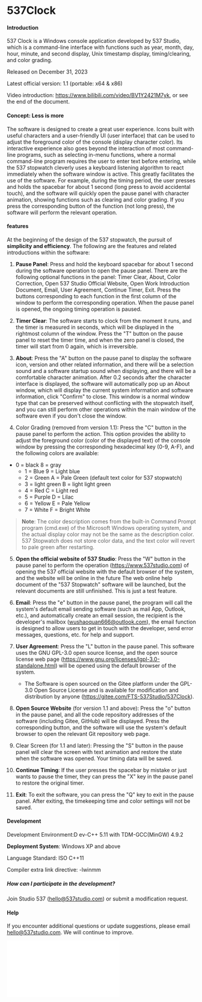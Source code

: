 # 537Clock

#### Introduction

537 Clock is a Windows console application developed by 537 Studio, which is a command-line interface with functions such as year, month, day, hour, minute, and second display, Unix timestamp display, timing/clearing, and color grading.

Released on December 31, 2023

Latest official version: 1.1 (portable: x64 & x86)

Video introduction: https://www.bilibili.com/video/BV1Y2421M7yk, or see the end of the document.

#### Concept: Less is more

The software is designed to create a great user experience. Icons built with useful characters and a user-friendly UI (user interface) that can be used to adjust the foreground color of the console (display character color). Its interactive experience also goes beyond the interaction of most command-line programs, such as selecting in-menu functions, where a normal command-line program requires the user to enter text before entering, while the 537 stopwatch cleverly uses a keyboard listening algorithm to react immediately when the software window is active. This greatly facilitates the use of the software. For example, during the timing period, the user presses and holds the spacebar for about 1 second (long press to avoid accidental touch), and the software will quickly open the pause panel with character animation, showing functions such as clearing and color grading. If you press the corresponding button of the function (not long press), the software will perform the relevant operation.

#### features

At the beginning of the design of the 537 stopwatch, the pursuit of **simplicity and efficiency**. The following are the features and related introductions within the software:

1. **Pause Panel**: Press and hold the keyboard spacebar for about 1 second during the software operation to open the pause panel. There are the following optional functions in the panel: Timer Clear, About, Color Correction, Open 537 Studio Official Website, Open Work Introduction Document, Email, User Agreement, Continue Timer, Exit. Press the buttons corresponding to each function in the first column of the window to perform the corresponding operation. When the pause panel is opened, the ongoing timing operation is paused.

2. **Timer Clear**: The software starts to clock from the moment it runs, and the timer is measured in seconds, which will be displayed in the rightmost column of the window. Press the "T" button on the pause panel to reset the timer time, and when the zero panel is closed, the timer will start from 0 again, which is irreversible.

3. **About**: Press the "A" button on the pause panel to display the software icon, version and other related information, and there will be a selection sound and a software startup sound when displaying, and there will be a comfortable character animation. After 0.2 seconds after the character interface is displayed, the software will automatically pop up an About window, which will display the current system information and software information, click "Confirm" to close. This window is a normal window type that can be preserved without conflicting with the stopwatch itself, and you can still perform other operations within the main window of the software even if you don't close the window.

4. Color Grading (removed from version 1.1): Press the "C" button in the pause panel to perform the action. This option provides the ability to adjust the foreground color (color of the displayed text) of the console window by pressing the corresponding hexadecimal key (0-9, A-F), and the following colors are available:

- 0 = black 8 = gray
    - 1 = Blue 9 = Light blue
    - 2 = Green A = Pale Green (default text color for 537 stopwatch)
    - 3 = light green B = light light green
    - 4 = Red C = Light red
    - 5 = Purple D = Lilac
    - 6 = Yellow E = Pale Yellow
    - 7 = White F = Bright White

> **Note**: The color description comes from the built-in Command Prompt program (cmd.exe) of the Microsoft Windows operating system, and the actual display color may not be the same as the description color.
> 537 Stopwatch does not store color data, and the text color will revert to pale green after restarting.

5. **Open the official website of 537 Studio**: Press the "W" button in the pause panel to perform the operation (https://www.537studio.com) of opening the 537 official website with the default browser of the system, and the website will be online in the future The web online help document of the "537 Stopwatch" software will be launched, but the relevant documents are still unfinished. This is just a test feature.

6. **Email**: Press the "e" button in the pause panel, the program will call the system's default email sending software (such as mail App, Outlook, etc.), and automatically create an email session, the recipient is the developer's mailbox (wushaoquan666@outlook.com), the email function is designed to allow users to get in touch with the developer, send error messages, questions, etc. for help and support.

7. **User Agreement**: Press the "L" button in the pause panel. This software uses the GNU GPL-3.0 open source license, and the open source license web page (https://www.gnu.org/licenses/lgpl-3.0-standalone.html) will be opened using the default browser of the system.
    - The Software is open sourced on the Gitee platform under the GPL-3.0 Open Source License and is available for modification and distribution by anyone (https://gitee.com/FTS-537Studio/537Clock).

8. **Open Source Website** (for version 1.1 and above): Press the "o" button in the pause panel, and all the code repository addresses of the software (including Gitee, GitHub) will be displayed. Press the corresponding button, and the software will use the system's default browser to open the relevant Git repository web page.

9. Clear Screen (for 1.1 and later): Pressing the "S" button in the pause panel will clear the screen with text animation and restore the state when the software was opened. Your timing data will be saved.

10. **Continue Timing**: If the user presses the spacebar by mistake or just wants to pause the timer, they can press the "X" key in the pause panel to restore the original timer.

11. **Exit**: To exit the software, you can press the "Q" key to exit in the pause panel. After exiting, the timekeeping time and color settings will not be saved.

#### Development

Development Environment:D ev-C++ 5.11 with TDM-GCC(MinGW) 4.9.2

**Deployment System**: Windows XP and above

Language Standard: ISO C++11

Compiler extra link directive: -lwinmm

##### How can I participate in the development?

Join Studio 537 (hello@537studio.com) or submit a modification request.

#### Help

If you encounter additional questions or update suggestions, please email hello@537studio.com. We will continue to improve.

<iframe src="//player.bilibili.com/player.html?isOutside=true&aid=1601337036&bvid=BV1Y2421M7yk&cid=1457691800&p=1" scrolling="no" border="0" frameborder="no" framespacing="0" allowfullscreen="true"></iframe>